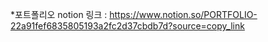 *포트폴리오
notion 링크 : https://www.notion.so/PORTFOLIO-22a91fef6835805193a2fc2d37cbdb7d?source=copy_link
